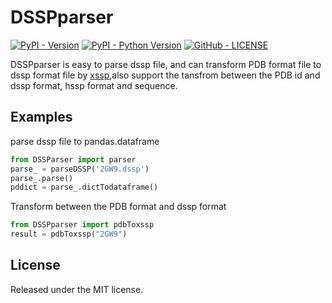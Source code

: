 # DSSPparser

[![PyPI - Version](https://img.shields.io/pypi/v/DSSPparser.svg?style=flat)](https://pypi.org/project/DSSPparser/)
[![PyPI - Python Version](https://img.shields.io/pypi/pyversions/DSSPparser.svg)](https://pypi.org/project/DSSPparser/)
[![GitHub - LICENSE](https://img.shields.io/github/license/neolei/DSSPparser.svg?style=flat)](./LICENSE.txt)

DSSPparser is easy to parse dssp file, and can transform PDB format file to dssp format file by [xssp](http://www.cmbi.ru.nl/xssp/api/),also support the tansfrom between the PDB id and dssp format, hssp format and sequence.

## Examples

parse dssp file to pandas.dataframe

```Python
from DSSParser import parser
parse_ = parseDSSP('2GW9.dssp')
parse_.parse()
pddict = parse_.dictTodataframe()
```

Transform between the PDB format and dssp format

```Python
from DSSPparser import pdbToxssp
result = pdbToxssp("2GW9")
```

## License

Released under the MIT license.